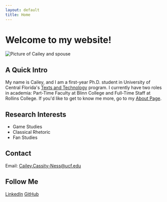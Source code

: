 ```yaml
---
layout: default
title: Home
---
```

# Welcome to my website!
![Picture of Cailey and spouse](cailey-and-andy.jpg)

## A Quick Intro
My name is Cailey, and I am a first-year Ph.D. student in University of Central Florida's [Texts and Technology](https://cah.ucf.edu/textstech/) program. I currently have two roles in academia: Part-Time Faculty at Blinn College and Full-Time Staff at Rollins College. If you'd like to get to know me more, go to my [About Page](/Portfolio/about%20me). 

## Research Interests
- Game Studies
- Classical Rhetoric
- Fan Studies

## Contact
Email: Cailey.Cassity-Ness@ucf.edu

## Follow Me
[LinkedIn](https://www.linkedin.com/in/cailey-c-6548551b1)
[GitHub](https://github.com/ccassityness)